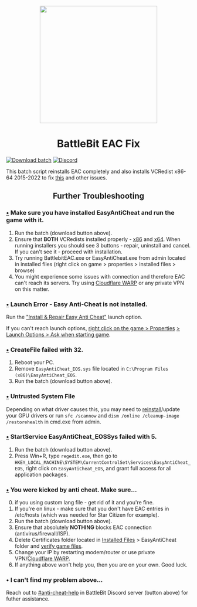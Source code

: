 <p align="center"><img width="320" src="https://i.imgur.com/9ORteWj.png" /></p>
<h1 align="center">
  BattleBit EAC Fix</h1>
  
[![Download batch](https://custom-icon-badges.herokuapp.com/badge/-Download-black?style=for-the-badge&logo=download&logoColor=white)](https://github.com/livingflore/BattleBitEACFix/archive/refs/heads/main.zip)
[![Discord](https://custom-icon-badges.herokuapp.com/badge/-Discord-black?style=for-the-badge&logo=discord&logoColor=white)](https://discord.gg/battlebit)


This batch script reinstalls EAC completely and also installs VCRedist x86-64 2015-2022 to fix [this](https://i.imgur.com/tKGFam6.png) and other issues.


<h2 align="center">
  Further Troubleshooting</h2>

### [•](https://i.imgur.com/tKGFam6.png) Make sure you have installed EasyAntiCheat and run the game with it.
1) Run the batch (download button above).
2) Ensure that **BOTH** VCRedists installed properly - [x86](https://aka.ms/vs/17/release/vc_redist.x86.exe) and [x64](https://aka.ms/vs/17/release/vc_redist.x64.exe).
When running installers you should see 3 buttons - repair, uninstall and cancel. If you can't see it - proceed with installation.
3) Try running BattlebitEAC.exe or EasyAntiCheat.exe from admin located in installed files (right click on game > properties > installed files > browse)
4) You might experience some issues with connection and therefore EAC can't reach its servers. Try using [Cloudflare WARP](https://1.1.1.1) or any private VPN on this matter.

### [•](https://i.imgur.com/ADtyLmM.png) Launch Error - Easy Anti-Cheat is not installed.
Run the ["Install & Repair Easy Anti Cheat"](https://i.imgur.com/466AXn8.png) launch option.

If you can't reach launch options, [right click on the game > Properties](https://i.imgur.com/16aeGuw.png) [> Launch Options > Ask when starting game](https://i.imgur.com/QsnQtsz.png).

### [•](https://i.imgur.com/yzxejzh.png) CreateFile failed with 32.
1) Reboot your PC.
2) Remove `EasyAntiCheat_EOS.sys` file located in `C:\Program Files (x86)\EasyAntiCheat_EOS`.
3) Run the batch (download button above).

### [•](https://i.imgur.com/tDRxBLb.png) Untrusted System File 
Depending on what driver causes this, you may need to [reinstall](https://support.nzxt.com/hc/en-us/articles/4403882406555-Reinstalling-Graphic-Drivers)/update your GPU drivers
or run `sfc /scannow` and `dism /online /cleanup-image /restorehealth` in cmd.exe from admin.

### [•](https://i.imgur.com/mePC8z1.png) StartService EasyAntiCheat_EOSSys failed with 5.
1) Run the batch (download button above).
2) Press Win+R, type `regedit.exe`, then go to `HKEY_LOCAL_MACHINE\SYSTEM\CurrentControlSet\Services\EasyAntiCheat_EOS`,
right click on `EasyAntiCheat_EOS`, and grant full access for all application packages.

### [•](https://i.imgur.com/rR0rDnB.png) You were kicked by anti cheat. Make sure...
0) if you using custom lang file - get rid of it and you're fine.
1) If you're on linux - make sure that you don't have EAC entries in /etc/hosts (which was needed for Star Citizen for example).
2) Run the batch (download button above).
3) Ensure that absolutely **NOTHING** blocks EAC connection (antivirus/firewall/ISP).
4) Delete Certificates folder located in [Installed Files](https://i.imgur.com/t8Pocyo.png) > EasyAntiCheat folder and 
[verify game files](https://discord.com/channels/303681520202285057/1023557425594372217/1125549517027160097). 
5) Change your IP by restarting modem/router or use private VPN/[Cloudflare WARP](https://1.1.1.1).
6) If anything above won't help you, then you are on your own. Good luck.

### • I can't find my problem above...
Reach out to [#anti-cheat-help](https://discord.com/channels/303681520202285057/1023557300214050968) in BattleBit Discord server (button above) for futher assistance.
